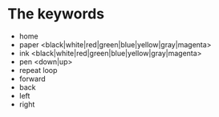 # The keywords

- home
- paper <black|white|red|green|blue|yellow|gray|magenta>
- ink <black|white|red|green|blue|yellow|gray|magenta>
- pen <down|up>
- repeat <number> <statemets> loop
- forward <number>
- back <number>
- left <number>
- right <number>


